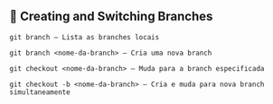 ## 🌿 Creating and Switching Branches

```
git branch — Lista as branches locais

git branch <nome-da-branch> — Cria uma nova branch

git checkout <nome-da-branch> — Muda para a branch especificada

git checkout -b <nome-da-branch> — Cria e muda para nova branch simultaneamente
```